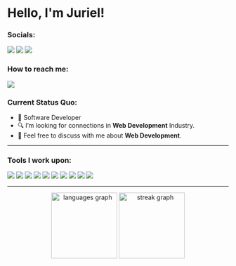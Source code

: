 # Hello, I'm Juriel!

### Socials: 
<a href="https://www.instagram.com/jurielcomia/"><img src="https://img.shields.io/badge/instagram-%23E4405F.svg?&style=for-the-badge&logo=instagram&logoColor=white"></a>  <a href="https://www.linkedin.com/in/juriel-comia-49769525a/"><img src="https://img.shields.io/badge/linkedin-%230077B5.svg?&style=for-the-badge&logo=linkedin&logoColor=white"></a> <a href="https://www.facebook.com/juriel.comia.7"><img src="https://img.shields.io/badge/facebook-1877F2?style=for-the-badge&logo=facebook&logoColor=white"></a>
<br>
### How to reach me: 
<a href="mailto: juriel.ucomia@gmail.com">
<img src="https://img.shields.io/badge/gmail-7B83EB?&style=for-the-badge&logo=gmail&color=D14836&logoColor=white" ></a>

### Current Status Quo:

- 💼 Software Developer
- 🔍 I’m looking for connections in <strong>Web Development</strong> Industry.
- 💬 Feel free to discuss with me about <strong>Web Development</strong>.

------------------------------------------- 

### Tools I work upon:

<img src="https://img.shields.io/badge/html5-%23E34F26.svg?style=for-the-badge&logo=html5&logoColor=white">   <img src="https://img.shields.io/badge/css3%20-%2314354C.svg?&style=for-the-badge&logo=css3&logoColor=white">   <img src="https://img.shields.io/badge/javascript%20-%23323330.svg?&style=for-the-badge&logo=javascript&logoColor=%23F7DF1E">   <img src="https://img.shields.io/badge/react%20js-%2320232a.svg?style=for-the-badge&logo=react&logoColor=%2361DAFB">   <img src="https://img.shields.io/badge/laravel%20-%23E34F26.svg?&style=for-the-badge&logo=laravel&logoColor=white">   <img src="https://img.shields.io/badge/mysql%20-%23323330.svg?&style=for-the-badge&logo=mysql">   <img src="https://img.shields.io/badge/git%20-%23F05032.svg?&style=for-the-badge&logo=git&logoColor=white"/>   <img src="http://img.shields.io/badge/-VS%20Code-000000?style=for-the-badge&logo=Visual-studio-code&logoColor=blue">   <img src="https://img.shields.io/badge/Canva-%2300C4CC.svg?style=for-the-badge&logo=Canva&logoColor=white">   <img src="https://img.shields.io/badge/figma-%23F24E1E.svg?style=for-the-badge&logo=figma&logoColor=white"> 

------------------------------------------- 

<div align="center">
    <img src="https://github-readme-stats.vercel.app/api/top-langs?username=JurielUC&locale=en&hide_title=false&layout=compact&card_width=320&langs_count=5&theme=dracula&hide_border=false" height="150" alt="languages graph"  />
    <img src="https://streak-stats.demolab.com?user=JurielUC&locale=en&mode=daily&theme=dark&hide_border=false&border_radius=5&order=3" height="150" alt="streak graph"  />
<div>